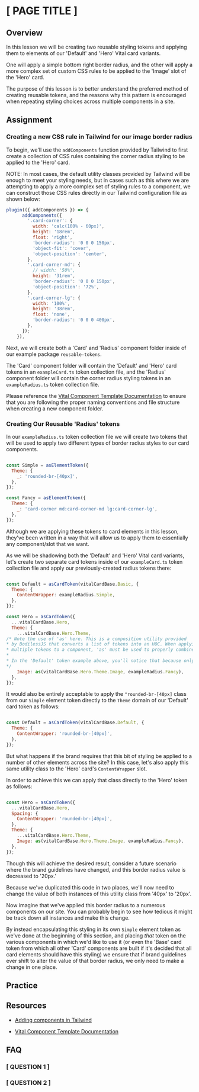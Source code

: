 # [ PAGE TITLE ]

<!-- OPENING NOTE & REMINDER TO THE DEVELOPERS:
 
    - The most important thing in these curriculum lessons is INFORMATION.
      - Do not worry about prettiness (e.g., formatting) or spelling/punctuation.
        The technical writer will take these and clean them up later.
    - Some tasks may not need to use all the sections listed below, and that is ok.
-->

<!-- INTRODUCTION
 
    Use this section to _introduce_ the topic/task.
    What this looks like may differ depending on the task.
 
    - Keep in mind that the next section is the "Overview," which will describe what you are doing,
      and why.
      So, this should set up the reader for what they'll read in the "Overview," and provide them
      with any necessary context.
    - For example, you could provide links to any resources necessary/beneficial to getting started.
    - Don't use an "Introduction" header — just roll into your intro.
-->

## Overview

<!-- Describe what you'll be doing in this task and why (if relevant). -->
In this lesson we will be creating two reusable styling tokens and applying them to elements of our 'Default' and 'Hero' Vital card variants.

One will apply a simple bottom right border radius, and the other will apply a more complex set of custom CSS rules to be applied to the 'Image' slot of the 'Hero' card.

The purpose of this lesson is to better understand the preferred method of creating reusable tokens, and the reasons why this pattern is encouraged when repeating styling choices across multiple components in a site.

## Assignment

<!--
    Explain, using Bodiless terminology, how a developer should accomplish this task.
 
    - Feel free to reference other documents or examples.
      - If there aren't existing examples showcasing what you want, then provide some.
      - If there isn't documentation discussing a particular topic or detail that is relevant to
        your task, you may need to write it and add it to the appropriate location in documentation.
        - Ultimately, this curriculum should just be an onboarding tool, and all the _actual_
          documentation should live outside of this curriculum and be in its appropriate place. This
          curriculum can then link to any of that relevant documentation.
-->

### Creating a new CSS rule in Tailwind for our image border radius

To begin, we'll use the `addComponents` function provided by Tailwind to first create a collection of CSS rules containing the corner radius styling to be applied to the 'Hero' card.

NOTE: In most cases, the default utility classes provided by Tailwind will be enough to meet your styling needs, but in cases such as this where we are attempting to apply a more complex set of styling rules to a component, we can construct those CSS rules directly in our Tailwind configuration file as shown below:

```js
plugin(({ addComponents }) => {
      addComponents({
        '.card-corner': {
          width: 'calc(100% - 60px)',
          height: '18rem',
          float: 'right',
          'border-radius': '0 0 0 150px',
          'object-fit': 'cover',
          'object-position': 'center',
        },
        '.card-corner-md': {
          // width: '50%',
          height: '31rem',
          'border-radius': '0 0 0 150px',
          'object-position': '72%',
        },
        '.card-corner-lg': {
          width: '100%',
          height: '38rem',
          float: 'none',
          'border-radius': '0 0 0 400px',
        },
      });
    }),
```

Next, we will create both a 'Card' and 'Radius' component folder inside of our example package `reusable-tokens`.

The 'Card' component folder will contain the 'Default' and 'Hero' card tokens in an `exampleCard.ts` token collection file, and the 'Radius' component folder will contain the corner radius styling tokens in an `exampleRadius.ts` token collection file.

Please reference the [Vital Component Template Documentation](https://johnsonandjohnson.github.io/Bodiless-JS/#/VitalDesignSystem/Components/VitalElements/ComponentTemplate) to ensure that you are following the proper naming conventions and file structure when creating a new component folder.

### Creating Our Reusable 'Radius' tokens

In our `exampleRadius.ts` token collection file we will create two tokens that will be used to apply two different types of border radius styles to our card components.

```js

const Simple = asElementToken({
  Theme: {
    _: 'rounded-br-[40px]',
  },
});

const Fancy = asElementToken({
  Theme: {
    _: 'card-corner md:card-corner-md lg:card-corner-lg',
  },
});

```

Although we are applying these tokens to card elements in this lesson, they've been written in a way that will allow us to apply them to essentially any component/slot that we want.

As we will be shadowing both the 'Default' and 'Hero' Vital card variants, let's create two separate card tokens inside of our `exampleCard.ts` token collection file and apply our previously-created radius tokens there:

```js

const Default = asCardToken(vitalCardBase.Basic, {
  Theme: {
    ContentWrapper: exampleRadius.Simple,
  },
});

const Hero = asCardToken({
  ...vitalCardBase.Hero,
  Theme: {
    ...vitalCardBase.Hero.Theme,
/* Note the use of 'as' here. This is a composition utility provided 
* by BodilessJS that converts a list of tokens into an HOC. When applying
* multiple tokens to a component, 'as' must be used to properly combine them.
*
* In the 'Default' token example above, you'll notice that because only one * token is being applied to the 'ContentWrapper' slot, 'as' is not needed.
*/
    Image: as(vitalCardBase.Hero.Theme.Image, exampleRadius.Fancy),
  },
});

```

It would also be entirely acceptable to apply the `"rounded-br-[40px]` class from our `Simple` element token directly to the `Theme` domain of our 'Default' card token as follows:

```js

const Default = asCardToken(vitalCardBase.Default, {
  Theme: {
    ContentWrapper: 'rounded-br-[40px]',
  },
});

```

But what happens if the brand requires that this bit of styling be applied to a number of other elements across the site? In this case, let's also apply this same utility class to the 'Hero' card's `ContentWrapper` slot.

In order to achieve this we can apply that class directly to the 'Hero' token as follows:

```js

const Hero = asCardToken({
  ...vitalCardBase.Hero,
  Spacing: {
    ContentWrapper: 'rounded-br-[40px]',
  },
  Theme: {
    ...vitalCardBase.Hero.Theme,
    Image: as(vitalCardBase.Hero.Theme.Image, exampleRadius.Fancy),
  },
});

```

Though this will achieve the desired result, consider a future scenario where the brand guidelines have changed, and this border radius value is decreased to '20px.'

Because we've duplicated this code in two places, we'll now need to change the value of both instances of this utility class from '40px' to '20px'.

Now imagine that we've applied this border radius to a numerous components on our site. You can probably begin to see how tedious it might be track down all instances and make this change.

By instead encapsulating this styling in its own `Simple` element token as we've done at the beginning of this section, and placing _that_ token on the various components in which we'd like to use it (or even the 'Base' card token from which all other 'Card' components are built if it's decided that all card elements should have this styling) we ensure that if brand guidelines ever shift to alter the value of that border radius, we only need to make a change in one place.

## Practice

<!--
    Come up with a new task for the reader to perform that is similar in nature to the lesson they
    just completed, allowing them to practice what they've learned.
-->

## Resources

<!--
    Link to any resources you found/used to help you accomplish this task.
 
    - Link to pages/sections within the Bodiless documentation or the API docs.
 
    TIP: When searching for resources in the Bodiless documentation, don't rely on the Docsify
         search; instead, use the search in VS Code.
-->
* [Adding components in Tailwind](https://tailwindcss.com/docs/plugins#adding-components)

* [Vital Component Template Documentation](https://johnsonandjohnson.github.io/Bodiless-JS/#/VitalDesignSystem/Components/VitalElements/ComponentTemplate)

## FAQ

<!--
    If you remember any of the questions you had when completing this task — or can think of any
    questions a new developer may have — document the Questions and Answers here.
-->

### [ QUESTION 1 ]

<!-- Answer to QUESTION 1 -->

### [ QUESTION 2 ]

<!-- Answer to QUESTION 2 -->